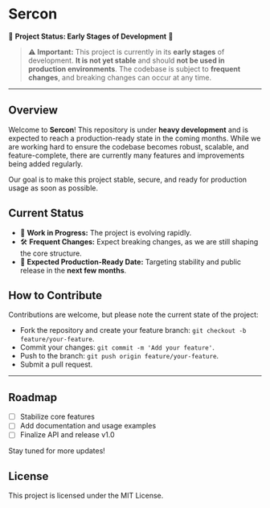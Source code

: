 # Sercon

🚧 **Project Status: Early Stages of Development** 🚧

> **⚠️ Important:** This project is currently in its **early stages** of development. **It is not yet stable** and should **not be used in production environments**. The codebase is subject to **frequent changes**, and breaking changes can occur at any time.

---

## Overview

Welcome to **Sercon**! This repository is under **heavy development** and is expected to reach a production-ready state in the coming months. While we are working hard to ensure the codebase becomes robust, scalable, and feature-complete, there are currently many features and improvements being added regularly.

Our goal is to make this project stable, secure, and ready for production usage as soon as possible.

## Current Status

- 🚧 **Work in Progress:** The project is evolving rapidly.
- 🛠 **Frequent Changes:** Expect breaking changes, as we are still shaping the core structure.
- 📅 **Expected Production-Ready Date:** Targeting stability and public release in the **next few months**.

## How to Contribute

Contributions are welcome, but please note the current state of the project:

- Fork the repository and create your feature branch: `git checkout -b feature/your-feature`.
- Commit your changes: `git commit -m 'Add your feature'`.
- Push to the branch: `git push origin feature/your-feature`.
- Submit a pull request.

---

## Roadmap

- [ ] Stabilize core features
- [ ] Add documentation and usage examples
- [ ] Finalize API and release v1.0

Stay tuned for more updates!

## License

This project is licensed under the MIT License.
